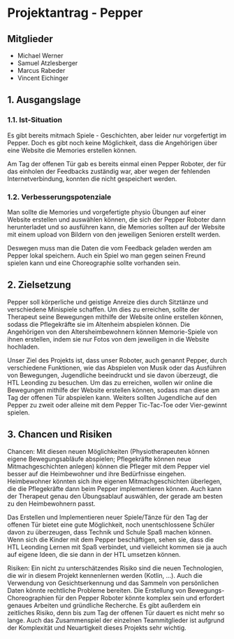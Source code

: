 # Projektantrag - Pepper

## Mitglieder
- Michael Werner
- Samuel Atzlesberger
- Marcus Rabeder
- Vincent Eichinger


## 1. Ausgangslage

### 1.1. Ist-Situation

Es gibt bereits mitmach Spiele - Geschichten, aber leider nur vorgefertigt im Pepper. Doch es gibt noch keine Möglichkeit, dass die Angehörigen über eine Website die Memories erstellen können. 

Am Tag der offenen Tür gab es bereits einmal einen Pepper Roboter, der für das einholen der Feedbacks zuständig war, aber wegen der fehlenden Internetverbindung, konnten die nicht gespeichert werden.

<!-- Hier wird zuerst das Projektumfeld geklärt: Geht es um den Imkerverein oder das Schulbuffet der HTL Leonding? - Beschreiben Sie die Istsituation: Um welche Aktivitäten/Abläufe handelt es sich?-->

### 1.2. Verbesserungspotenziale

Man sollte die Memories und vorgefertigte physio Übungen auf einer Website erstellen und auswählen können, die sich der Pepper Roboter dann herunterladet und so ausführen kann, die Memories sollten auf der Website mit einem upload von Bildern von den jeweiligen Senioren erstellt werden.

Deswegen muss man die Daten die vom Feedback geladen werden am Pepper lokal speichern. Auch ein Spiel wo man gegen seinen Freund spielen kann und eine Choreographie sollte vorhanden sein.

<!--

> - Beschreiben Sie hier die Probleme und Verbesserungspotenziale in bezug auf die Istsituation.
> - Es sollte dabei klar werden, dass unbedingt Handlungsbedarf besteht! -->

## 2. Zielsetzung


Pepper soll körperliche und geistige Anreize dies durch Sitztänze und verschiedene Minispiele schaffen. Um dies zu erreichen, sollte der Therapeut seine Bewegungen mithilfe der Website online erstellen können, sodass die Pflegekräfte sie im Altenheim abspielen können. Die Angehörigen von den Altersheimbewohnern können Memorie-Spiele von ihnen erstellen, indem sie nur Fotos von dem jeweiligen in die Website hochladen.

Unser Ziel des Projekts ist, dass unser Roboter, auch genannt Pepper, durch verschiedene Funktionen, wie das Abspielen von Musik oder das Ausführen von Bewegungen, Jugendliche beeindruckt und sie davon überzeugt, die HTL Leonding zu besuchen. Um das zu erreichen, wollen wir online die Bewegungen mithilfe der Website erstellen können, sodass man diese am Tag der offenen Tür abspielen kann. Weiters sollten Jugendliche auf den Pepper zu zweit oder alleine mit dem Pepper Tic-Tac-Toe oder Vier-gewinnt spielen.


<!-- Skizzieren Sie Ihr Konzept für ein neues System, das die vorher beschriebenen Probleme lösen kann.
> - Verwenden Sie dazu eine Mindmap, um die Kern-Features Ihres Systems herauszuarbeiten.-->

## 3. Chancen und Risiken

Chancen:
Mit diesen neuen Möglichkeiten (Physiotherapeuten können eigene Bewegungsabläufe abspielen; Pflegekräfte können neue Mitmachgeschichten anlegen) können die Pfleger mit dem Pepper viel besser auf die Heimbewohner und ihre Bedürfnisse eingehen. Heimbewohner könnten sich ihre eigenen Mitmachgeschichten überlegen, die die Pflegekräfte dann beim Pepper implementieren können. Auch kann der Therapeut genau den Übungsablauf auswählen, der gerade am besten zu den Heimbewohnern passt.


Das Erstellen und Implementieren neuer Spiele/Tänze für den Tag der offenen Tür bietet eine gute Möglichkeit, noch unentschlossene Schüler davon zu überzeugen, dass Technik und Schule Spaß machen können. Wenn sich die Kinder mit dem Pepper beschäftigen, sehen sie, dass die HTL Leonding Lernen mit Spaß verbindet, und vielleicht kommen sie ja auch auf eigene Ideen, die sie dann in der HTL umsetzen können.


Risiken:
Ein nicht zu unterschätzendes Risiko sind die neuen Technologien, die wir in diesem Projekt kennenlernen werden (Kotlin, ...). Auch die Verwendung von Gesichtserkennung und das Sammeln von persönlichen Daten könnte rechtliche Probleme bereiten. Die Erstellung von Bewegungs-Choreographien für den Pepper Roboter könnte komplex sein und erfordert genaues Arbeiten und gründliche Recherche. Es gibt außerdem ein zeitliches Risiko, denn bis zum Tag der offenen Tür dauert es nicht mehr so lange. Auch das Zusammenspiel der einzelnen Teammitglieder ist aufgrund der Komplexität und Neuartigkeit dieses Projekts sehr wichtig.